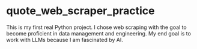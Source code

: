 # quote_web_scraper_practice

This is my first real Python project. I chose web scraping with the goal to become proficient in data management and engineering. My end goal is to work with LLMs because I am fascinated by AI.